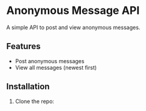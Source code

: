 # Anonymous Message API

A simple API to post and view anonymous messages.

## Features

- Post anonymous messages
- View all messages (newest first)

## Installation

1. Clone the repo:

